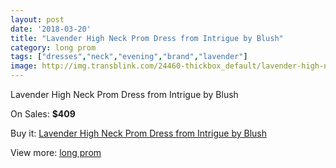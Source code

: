 ```yaml
---
layout: post
date: '2018-03-20'
title: "Lavender High Neck Prom Dress from Intrigue by Blush"
category: long prom
tags: ["dresses","neck","evening","brand","lavender"]
image: http://img.transblink.com/24460-thickbox_default/lavender-high-neck-prom-dress-from-intrigue-by-blush.jpg
---
```

Lavender High Neck Prom Dress from Intrigue by Blush

On Sales: **$409**
<a href="https://www.transblink.com/en/long-prom/7731-lavender-high-neck-prom-dress-from-intrigue-by-blush.html"><amp-img layout="responsive" width="600" height="600" src="//img.transblink.com/24460-thickbox_default/lavender-high-neck-prom-dress-from-intrigue-by-blush.jpg" alt="Lavender High Neck Prom Dress from Intrigue by Blush 0" /></a>
<a href="https://www.transblink.com/en/long-prom/7731-lavender-high-neck-prom-dress-from-intrigue-by-blush.html"><amp-img layout="responsive" width="600" height="600" src="//img.transblink.com/24463-thickbox_default/lavender-high-neck-prom-dress-from-intrigue-by-blush.jpg" alt="Lavender High Neck Prom Dress from Intrigue by Blush 1" /></a>
<a href="https://www.transblink.com/en/long-prom/7731-lavender-high-neck-prom-dress-from-intrigue-by-blush.html"><amp-img layout="responsive" width="600" height="600" src="//img.transblink.com/24462-thickbox_default/lavender-high-neck-prom-dress-from-intrigue-by-blush.jpg" alt="Lavender High Neck Prom Dress from Intrigue by Blush 2" /></a>
<a href="https://www.transblink.com/en/long-prom/7731-lavender-high-neck-prom-dress-from-intrigue-by-blush.html"><amp-img layout="responsive" width="600" height="600" src="//img.transblink.com/24461-thickbox_default/lavender-high-neck-prom-dress-from-intrigue-by-blush.jpg" alt="Lavender High Neck Prom Dress from Intrigue by Blush 3" /></a>

Buy it: [Lavender High Neck Prom Dress from Intrigue by Blush](https://www.transblink.com/en/long-prom/7731-lavender-high-neck-prom-dress-from-intrigue-by-blush.html "Lavender High Neck Prom Dress from Intrigue by Blush")

View more: [long prom](https://www.transblink.com/en/58-long-prom "long prom")